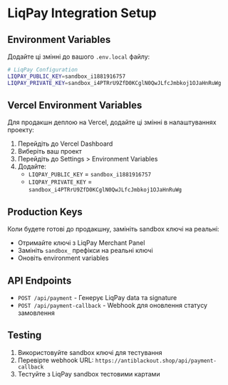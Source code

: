 # LiqPay Integration Setup

## Environment Variables

Додайте ці змінні до вашого `.env.local` файлу:

```bash
# LiqPay Configuration
LIQPAY_PUBLIC_KEY=sandbox_i1881916757
LIQPAY_PRIVATE_KEY=sandbox_i4PTRrU9ZfD0KCglN0QwJLfcJmbkoj1OJaHnRuWg
```

## Vercel Environment Variables

Для продакшн деплою на Vercel, додайте ці змінні в налаштуваннях проекту:

1. Перейдіть до Vercel Dashboard
2. Виберіть ваш проект
3. Перейдіть до Settings > Environment Variables
4. Додайте:
   - `LIQPAY_PUBLIC_KEY` = `sandbox_i1881916757`
   - `LIQPAY_PRIVATE_KEY` = `sandbox_i4PTRrU9ZfD0KCglN0QwJLfcJmbkoj1OJaHnRuWg`

## Production Keys

Коли будете готові до продакшну, замініть sandbox ключі на реальні:

- Отримайте ключі з LiqPay Merchant Panel
- Замініть `sandbox_` префікси на реальні ключі
- Оновіть environment variables

## API Endpoints

- `POST /api/payment` - Генерує LiqPay data та signature
- `POST /api/payment-callback` - Webhook для оновлення статусу замовлення

## Testing

1. Використовуйте sandbox ключі для тестування
2. Перевірте webhook URL: `https://antiblackout.shop/api/payment-callback`
3. Тестуйте з LiqPay sandbox тестовими картами
